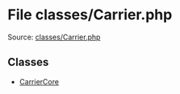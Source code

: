 File classes/Carrier.php
=========

Source: [classes/Carrier.php](https://github.com/PrestaShop/PrestaShop/blob/1.6.1.0/classes/Carrier.php)


Classes
-------

* [CarrierCore](class.CarrierCore.md)


